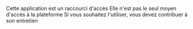 Cette application est un raccourci d'accès
Elle n'est pas le seul moyen d'accès à la plateforme
Si vous souhaitez l'utiliser, vous devez contribuer à
son entretien
